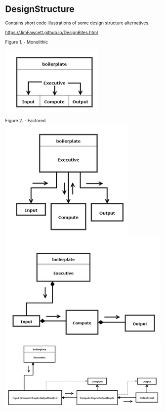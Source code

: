 # DesignStructure
Contains short code illustrations of some design structure alternatives.

https://JimFawcett.github.io/DesignBites.html

Figure 1. - Monolithic

<img src="Design1.jpg#left" width="300" />

Figure 2. - Factored
<img src="Design2.jpg#center" width="400" />
<img src="Design4.jpg#right" width="500" />
<img src="Design5.jpg" width="700" />

